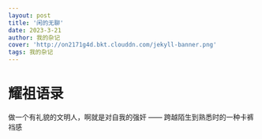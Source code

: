 ```yaml
---
layout: post
title: '闲的无聊'
date: 2023-3-21
author: 我的杂记
cover: 'http://on2171g4d.bkt.clouddn.com/jekyll-banner.png'
tags: 我的杂记
---
```


# 耀祖语录

做一个有礼貌的文明人，啊就是对自我的强奸
                                 											——  跨越陌生到熟悉时的一种卡裤裆感